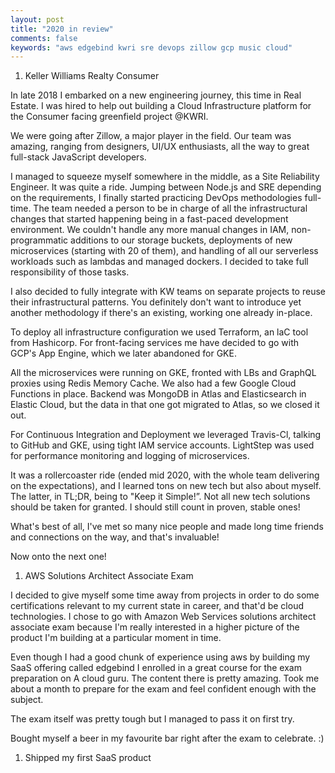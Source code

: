 ```yaml
---
layout: post
title: "2020 in review"
comments: false
keywords: "aws edgebind kwri sre devops zillow gcp music cloud"
---
```


1.  Keller Williams Realty Consumer

In late 2018 I embarked on a new engineering journey, this time in Real Estate. I was hired to help out building a Cloud Infrastructure platform for the Consumer facing greenfield project @KWRI.

We were going after Zillow, a major player in the field. Our team was amazing, ranging from designers, UI/UX enthusiasts, all the way to great full-stack JavaScript developers.

I managed to squeeze myself somewhere in the middle, as a Site Reliability Engineer. It was quite a ride. Jumping between Node.js and SRE depending on the requirements, I finally started practicing DevOps methodologies full-time. The team needed a person to be in charge of all the infrastructural changes that started happening being in a fast-paced development environment. We couldn't handle any more manual changes in IAM, non-programmatic additions to our storage buckets, deployments of new microservices (starting with 20 of them), and handling of all our serverless workloads such as lambdas and managed dockers. I decided to take full responsibility of those tasks.

I also decided to fully integrate with KW teams on separate projects to reuse their infrastructural patterns. You definitely don't want to introduce yet another methodology if there's an existing, working one already in-place. 

To deploy all infrastructure configuration we used Terraform, an laC tool from Hashicorp. For front-facing services me have decided to go with GCP's App Engine, which we later abandoned for GKE.

All the microservices were running on GKE, fronted with LBs and GraphQL proxies using Redis Memory Cache. We also had a few Google Cloud Functions in place. Backend was MongoDB in Atlas and Elasticsearch in Elastic Cloud, but the data in that one got migrated to Atlas, so we closed it out.

For Continuous Integration and Deployment we leveraged Travis-Cl, talking to GitHub and GKE, using tight IAM service accounts. LightStep was used for performance monitoring and logging of microservices.

It was a rollercoaster ride (ended mid 2020, with the whole team delivering on the expectations), and I learned tons on new tech but also about myself. The latter, in TL;DR, being to "Keep it Simple!”. Not all new tech solutions should be taken for granted. I should still count in proven, stable ones!

What's best of all, I've met so many nice people and made long time friends and connections on the way, and that's invaluable!

Now onto the next one!

1.  AWS Solutions Architect Associate Exam

I decided to give myself some time away from projects in order to do some certifications relevant to my current state in career, and that'd be cloud technologies.
I chose to go with Amazon Web Services solutions architect associate exam because I'm really interested in a higher picture of the product I'm building at a particular moment in time.

Even though I had a good chunk of experience using aws by building my SaaS offering called edgebind I enrolled in a great course for the exam preparation on A cloud guru. The content there is pretty amazing. Took me about a month to prepare for the exam and feel confident enough with the subject.

The exam itself was pretty tough but I managed to pass it on first try.

Bought myself a beer in my favourite bar right after the exam to celebrate. :)

1.  Shipped my first SaaS product
